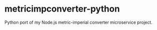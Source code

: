 # metricimpconverter-python
Python port of my Node.js metric-imperial converter microservice project.
